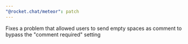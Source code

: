 ```yaml
---
"@rocket.chat/meteor": patch
---
```


Fixes a problem that allowed users to send empty spaces as comment to bypass the "comment required" setting
